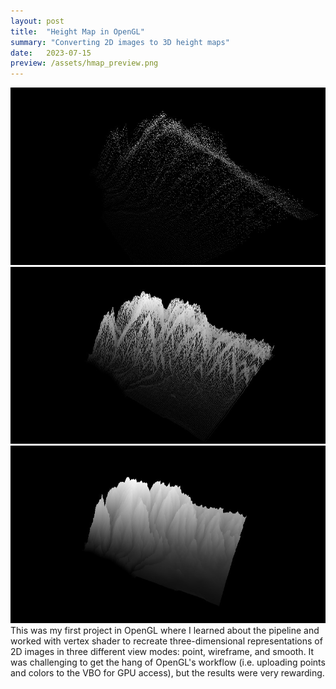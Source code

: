```yaml
---
layout: post
title:  "Height Map in OpenGL"
summary: "Converting 2D images to 3D height maps"
date:   2023-07-15
preview: /assets/hmap_preview.png
---
```


![Picture 1](/assets/hmap_point.jpeg)
![Picture 2](/assets/hmap_wireframe.jpeg)
![Picture 3](/assets/hmap_smooth.jpeg)
This was my first project in OpenGL where I learned about the pipeline and worked with vertex shader to recreate three-dimensional representations of 2D images in three different view modes: point, wireframe, and smooth. It was challenging to get the hang of OpenGL's workflow (i.e. uploading points and colors to the VBO for GPU access), but the results were very rewarding.  
